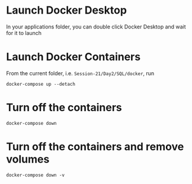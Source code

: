 # Launch Docker Desktop
In your applications folder, you can double click Docker Desktop and wait for it to launch

# Launch Docker Containers
From the current folder, i.e. `Session-21/Day2/SQL/docker`, run
```
docker-compose up --detach
```

# Turn off the containers
```
docker-compose down
```

# Turn off the containers and remove volumes
```
docker-compose down -v
```
